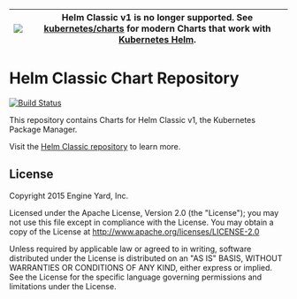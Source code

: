 |![](https://upload.wikimedia.org/wikipedia/commons/thumb/1/17/Warning.svg/156px-Warning.svg.png) | Helm Classic v1 is no longer supported. See [kubernetes/charts](https://github.com/kubernetes/charts.git) for modern Charts that work with [Kubernetes Helm](https://github.com/kubernetes/helm.git).
|---|---|

# Helm Classic Chart Repository

[![Build Status](https://travis-ci.org/helm/charts.svg?branch=master)](https://travis-ci.org/helm/charts)

This repository contains Charts for Helm Classic v1, the Kubernetes Package Manager.

Visit the [Helm Classic repository](https://github.com/helm/helm-classic) to learn more.

## License

Copyright 2015 Engine Yard, Inc.

Licensed under the Apache License, Version 2.0 (the "License"); you may not use this file except in compliance with the License. You may obtain a copy of the License at <http://www.apache.org/licenses/LICENSE-2.0>

Unless required by applicable law or agreed to in writing, software distributed under the License is distributed on an "AS IS" BASIS, WITHOUT WARRANTIES OR CONDITIONS OF ANY KIND, either express or implied. See the License for the specific language governing permissions and limitations under the License.
